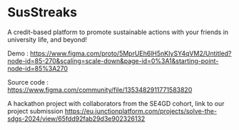 # SusStreaks

A credit-based platform to promote sustainable actions with your friends in university life, and beyond!

Demo : https://www.figma.com/proto/5MprUEh6lH5nKIySY4qVM2/Untitled?node-id=85-270&scaling=scale-down&page-id=0%3A1&starting-point-node-id=85%3A270

Source code : https://www.figma.com/community/file/1353482911771583820

A hackathon project with collaborators from the SE4GD cohort, link to our project submission https://eu.junctionplatform.com/projects/solve-the-sdgs-2024/view/65fdd92fab29d3e902326132
